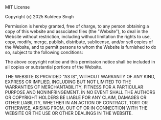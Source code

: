 MIT License

Copyright (c) 2025 Kuldeep Singh

Permission is hereby granted, free of charge, to any person obtaining a copy
of this website and associated files (the "Website"), to deal
in the Website without restriction, including without limitation the rights
to use, copy, modify, merge, publish, distribute, sublicense, and/or sell
copies of the Website, and to permit persons to whom the Website is
furnished to do so, subject to the following conditions:

The above copyright notice and this permission notice shall be included in all
copies or substantial portions of the Website.

THE WEBSITE IS PROVIDED "AS IS", WITHOUT WARRANTY OF ANY KIND, EXPRESS OR
IMPLIED, INCLUDING BUT NOT LIMITED TO THE WARRANTIES OF MERCHANTABILITY,
FITNESS FOR A PARTICULAR PURPOSE AND NONINFRINGEMENT. IN NO EVENT SHALL THE
AUTHORS OR COPYRIGHT HOLDERS BE LIABLE FOR ANY CLAIM, DAMAGES OR OTHER
LIABILITY, WHETHER IN AN ACTION OF CONTRACT, TORT OR OTHERWISE, ARISING FROM,
OUT OF OR IN CONNECTION WITH THE WEBSITE OR THE USE OR OTHER DEALINGS IN THE
WEBSITE.
